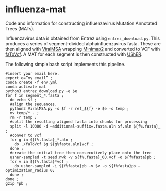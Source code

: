 # influenza-mat
Code and information for constructing influenzavirus Mutation Annotated Trees (MATs). 

Influenzavirus data is obtained from Entrez using `entrez_download.py`. This produces a series of segment-divided alphainfluenzavirus fasta. These are then aligned with [ViralMSA](https://github.com/niemasd/ViralMSA) wrapping [Minimap2](https://github.com/lh3/minimap2) and converted to VCF with [faToVcf](http://hgdownload.cse.ucsc.edu/admin/exe/). A MAT for each segment is then constructed with [UShER](https://github.com/yatisht/usher). 

The following simple bash script implements this pipeline.

```
#insert your email here.
export e=”my_email” ; 
conda create -f env.yml
conda activate mat
python3 entrez_download.py -e $e 
for f in segment_*.fasta ; 
  do echo $f ; 
  #align the sequences.
  python3 ViralMSA.py -s $f -r ref_${f} -e $e -o temp ; 
  mv temp/* . ; 
  rm -r temp ; 
  #split the resulting aligned fasta into chunks for processing
  split -l 10000 -d –additional-suffix=.fasta.aln $f.aln ${f%.fasta}_ ;
  #conver to vcf
  for g in ${f%.fasta}_*.aln ;
    do ./faToVcf $g ${g%fasta.aln}vcf ; 
  done ;
  #create the initial tree then consecutively place onto the tree
  usher-sampled -t seed.nwk -v ${f%.fasta}_00.vcf -o ${f%fasta}pb ;
  for v in ${f%.fasta}*vcf ; 
    do usher-sampled -i ${f%fasta}pb -v $v -o ${f%fasta}pb –optimization_radius 0;
  done ;
done ;
gzip *pb ;
```
